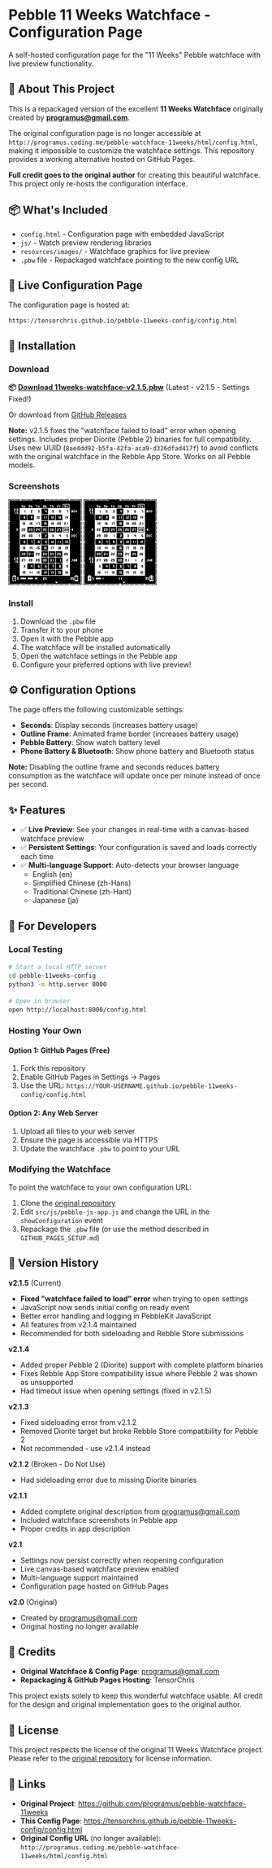 # Pebble 11 Weeks Watchface - Configuration Page

A self-hosted configuration page for the "11 Weeks" Pebble watchface with live preview functionality.

## 🎯 About This Project

This is a repackaged version of the excellent **11 Weeks Watchface** originally created by **[programus@gmail.com](https://github.com/programus/pebble-watchface-11weeks)**.

The original configuration page is no longer accessible at `http://programus.coding.me/pebble-watchface-11weeks/html/config.html`, making it impossible to customize the watchface settings. This repository provides a working alternative hosted on GitHub Pages.

**Full credit goes to the original author** for creating this beautiful watchface. This project only re-hosts the configuration interface.

## 📦 What's Included

- `config.html` - Configuration page with embedded JavaScript
- `js/` - Watch preview rendering libraries
- `resources/images/` - Watchface graphics for live preview
- `.pbw` file - Repackaged watchface pointing to the new config URL

## 🚀 Live Configuration Page

The configuration page is hosted at:
```
https://tensorchris.github.io/pebble-11weeks-config/config.html
```

## 💾 Installation

### Download

**📦 [Download 11weeks-watchface-v2.1.5.pbw](releases/11weeks-watchface-v2.1.5.pbw)** (Latest - v2.1.5 - Settings Fixed!)

Or download from [GitHub Releases](https://github.com/TensorChris/pebble-11weeks-config/releases)

**Note:** v2.1.5 fixes the "watchface failed to load" error when opening settings. Includes proper Diorite (Pebble 2) binaries for full compatibility. Uses new UUID (`8ae4dd92-b5fa-42fa-aca9-d326dfad417f`) to avoid conflicts with the original watchface in the Rebble App Store. Works on all Pebble models.

### Screenshots

![Phone Battery View](screenshots/phone-battery.png)
![Pebble Charging](screenshots/pebble-charging.png)

### Install

1. Download the `.pbw` file
2. Transfer it to your phone
3. Open it with the Pebble app
4. The watchface will be installed automatically
5. Open the watchface settings in the Pebble app
6. Configure your preferred options with live preview!

## ⚙️ Configuration Options

The page offers the following customizable settings:

- **Seconds**: Display seconds (increases battery usage)
- **Outline Frame**: Animated frame border (increases battery usage)
- **Pebble Battery**: Show watch battery level
- **Phone Battery & Bluetooth**: Show phone battery and Bluetooth status

**Note:** Disabling the outline frame and seconds reduces battery consumption as the watchface will update once per minute instead of once per second.

## ✨ Features

- ✅ **Live Preview**: See your changes in real-time with a canvas-based watchface preview
- ✅ **Persistent Settings**: Your configuration is saved and loads correctly each time
- ✅ **Multi-language Support**: Auto-detects your browser language
  - English (en)
  - Simplified Chinese (zh-Hans)
  - Traditional Chinese (zh-Hant)
  - Japanese (ja)

## 🔧 For Developers

### Local Testing

```bash
# Start a local HTTP server
cd pebble-11weeks-config
python3 -m http.server 8000

# Open in browser
open http://localhost:8000/config.html
```

### Hosting Your Own

#### Option 1: GitHub Pages (Free)

1. Fork this repository
2. Enable GitHub Pages in Settings → Pages
3. Use the URL: `https://YOUR-USERNAME.github.io/pebble-11weeks-config/config.html`

#### Option 2: Any Web Server

1. Upload all files to your web server
2. Ensure the page is accessible via HTTPS
3. Update the watchface `.pbw` to point to your URL

### Modifying the Watchface

To point the watchface to your own configuration URL:

1. Clone the [original repository](https://github.com/programus/pebble-watchface-11weeks)
2. Edit `src/js/pebble-js-app.js` and change the URL in the `showConfiguration` event
3. Repackage the `.pbw` file (or use the method described in `GITHUB_PAGES_SETUP.md`)

## 📜 Version History

**v2.1.5** (Current)
- **Fixed "watchface failed to load" error** when trying to open settings
- JavaScript now sends initial config on ready event
- Better error handling and logging in PebbleKit JavaScript
- All features from v2.1.4 maintained
- Recommended for both sideloading and Rebble Store submissions

**v2.1.4**
- Added proper Pebble 2 (Diorite) support with complete platform binaries
- Fixes Rebble App Store compatibility issue where Pebble 2 was shown as unsupported
- Had timeout issue when opening settings (fixed in v2.1.5)

**v2.1.3**
- Fixed sideloading error from v2.1.2
- Removed Diorite target but broke Rebble Store compatibility for Pebble 2
- Not recommended - use v2.1.4 instead

**v2.1.2** (Broken - Do Not Use)
- Had sideloading error due to missing Diorite binaries

**v2.1.1**
- Added complete original description from programus@gmail.com
- Included watchface screenshots in Pebble app
- Proper credits in app description

**v2.1**
- Settings now persist correctly when reopening configuration
- Live canvas-based watchface preview enabled
- Multi-language support maintained
- Configuration page hosted on GitHub Pages

**v2.0** (Original)
- Created by programus@gmail.com
- Original hosting no longer available

## 🙏 Credits

- **Original Watchface & Config Page**: [programus@gmail.com](https://github.com/programus/pebble-watchface-11weeks)
- **Repackaging & GitHub Pages Hosting**: TensorChris

This project exists solely to keep this wonderful watchface usable. All credit for the design and original implementation goes to the original author.

## 📄 License

This project respects the license of the original 11 Weeks Watchface project. Please refer to the [original repository](https://github.com/programus/pebble-watchface-11weeks) for license information.

## 🔗 Links

- **Original Project**: https://github.com/programus/pebble-watchface-11weeks
- **This Config Page**: https://tensorchris.github.io/pebble-11weeks-config/config.html
- **Original Config URL** (no longer available): `http://programus.coding.me/pebble-watchface-11weeks/html/config.html`
